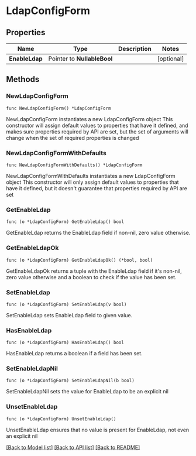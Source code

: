 # LdapConfigForm

## Properties

Name | Type | Description | Notes
------------ | ------------- | ------------- | -------------
**EnableLdap** | Pointer to **NullableBool** |  | [optional] 

## Methods

### NewLdapConfigForm

`func NewLdapConfigForm() *LdapConfigForm`

NewLdapConfigForm instantiates a new LdapConfigForm object
This constructor will assign default values to properties that have it defined,
and makes sure properties required by API are set, but the set of arguments
will change when the set of required properties is changed

### NewLdapConfigFormWithDefaults

`func NewLdapConfigFormWithDefaults() *LdapConfigForm`

NewLdapConfigFormWithDefaults instantiates a new LdapConfigForm object
This constructor will only assign default values to properties that have it defined,
but it doesn't guarantee that properties required by API are set

### GetEnableLdap

`func (o *LdapConfigForm) GetEnableLdap() bool`

GetEnableLdap returns the EnableLdap field if non-nil, zero value otherwise.

### GetEnableLdapOk

`func (o *LdapConfigForm) GetEnableLdapOk() (*bool, bool)`

GetEnableLdapOk returns a tuple with the EnableLdap field if it's non-nil, zero value otherwise
and a boolean to check if the value has been set.

### SetEnableLdap

`func (o *LdapConfigForm) SetEnableLdap(v bool)`

SetEnableLdap sets EnableLdap field to given value.

### HasEnableLdap

`func (o *LdapConfigForm) HasEnableLdap() bool`

HasEnableLdap returns a boolean if a field has been set.

### SetEnableLdapNil

`func (o *LdapConfigForm) SetEnableLdapNil(b bool)`

 SetEnableLdapNil sets the value for EnableLdap to be an explicit nil

### UnsetEnableLdap
`func (o *LdapConfigForm) UnsetEnableLdap()`

UnsetEnableLdap ensures that no value is present for EnableLdap, not even an explicit nil

[[Back to Model list]](../README.md#documentation-for-models) [[Back to API list]](../README.md#documentation-for-api-endpoints) [[Back to README]](../README.md)



